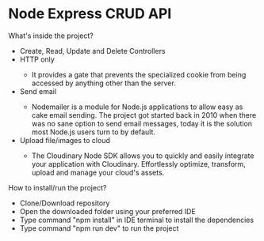 <h1> Node Express CRUD API </h1>

<p>What's inside the project?</p>
<ul>
    <li>Create, Read, Update and Delete Controllers</li>
    <li>HTTP only</li>
        <ul>
            <li>It provides a gate that prevents the specialized cookie from being accessed by anything other than the server.</li>
        </ul>
    <li>Send email</li>
        <ul>
            <li>Nodemailer is a module for Node.js applications to allow easy as cake email sending. The project got started back in 2010 when there was no sane option to send email messages, today it is the solution most Node.js users turn to by default.</li>
        </ul>
    <li>Upload file/images to cloud</li>
        <ul>
            <li>The Cloudinary Node SDK allows you to quickly and easily integrate your application with Cloudinary. Effortlessly optimize, transform, upload and manage your cloud's assets.</li>
        </ul>
</ul>

<p>How to install/run the project?</p>
<ul>
    <li>Clone/Download repository</li>
    <li>Open the downloaded folder using your preferred IDE </li>
    <li>Type command "npm install" in IDE terminal to install the dependencies</li>
    <li>Type command "npm run dev" to run the project</li>
</ul>
